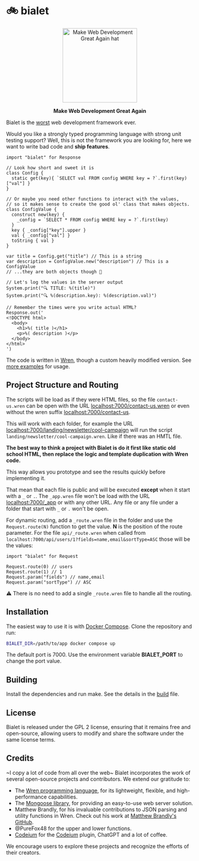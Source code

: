 # 🚲 bialet

<p align="center">
  <img src="https://github.com/bialet/bialet/assets/142173/af827692-0e0d-4805-a478-77d07bd62e18" alt="Make Web Development Great Again hat" width="200" />
</p>
<p align="center">
  <strong>Make Web Development Great Again</strong>
</p>


Bialet is the [worst](https://en.wikipedia.org/wiki/Worse_is_better) web
development framework ever.

Would you like a strongly typed programming language with strong unit testing support?
Well, this is not the framework you are looking for, here we want to write bad
code and **ship features**.

```wren
import "bialet" for Response

// Look how short and sweet it is
class Config {
  static get(key){ `SELECT val FROM config WHERE key = ?`.first(key)["val"] }
}

// Or maybe you need other functions to interact with the values,
// so it makes sense to create the good ol' class that makes objects.
class ConfigValue {
  construct new(key) {
    _config = `SELECT * FROM config WHERE key = ?`.first(key)
  }
  key { _config["key"].upper }
  val { _config["val"] }
  toString { val }
}

var title = Config.get("title") // This is a string
var description = ConfigValue.new("description") // This is a ConfigValue
// ...they are both objects though 🤔

// Let's log the values in the server output
System.print("🔍 TITLE: %(title)")
System.print("🔍 %(description.key): %(description.val)")

// Remember the times were you write actual HTML?
Response.out('
<!DOCTYPE html>
  <body>
    <h1>%( title )</h1>
    <p>%( description )</p>
  </body>
</html>
')
```

The code is written in [Wren](https://wren.io), though a custom heavily modified
version. See [more examples](examples/run.md) for usage.

## Project Structure and Routing

The scripts will be load as if they were HTML files, so the file `contact-us.wren` can be open with the URL [localhost:7000/contact-us.wren](http://localhost:7000/contact-us.wren) or even without the wren suffix [localhost:7000/contact-us](http://localhost:7000/contact-us).

This will work with each folder, for example the URL [localhost:7000/landing/newsletter/cool-campaign](http://localhost:7000/landing/newsletter/cool-campaign) will run the script `landing/newsletter/cool-campaign.wren`. Like if there was an HMTL file.

**The best way to think a project with Bialet is do it first like static old school HTML,
then replace the logic and template duplication with Wren code.**

This way allows you prototype and see the results quickly before implementing it.

That mean that each file is public and will be executed **except** when it start with a `_` or `.`. The `_app.wren` file won't be load with the URL [localhost:7000/_app](http://localhost:7000/_app) or with any other URL. Any file or any file under a folder that start with `_` or `.` won't be open.

For dynamic routing, add a `_route.wren` file in the folder and use the `Request.route(N)` function to get the value. **N** is the position of the route parameter. For the file `api/_route.wren` when called from `localhost:7000/api/users/1?fields=name,email&sortType=ASC` those will be the values:

```wren
import "bialet" for Request

Request.route(0) // users
Request.route(1) // 1
Request.param("fields") // name,email
Request.param("sortType") // ASC
```

⚠️ There is no need to add a single `_route.wren` file to handle all the routing.

## Installation

The easiest way to use it is with [Docker Compose](https://docs.docker.com/compose/).
Clone the repository and run:

```bash
BIALET_DIR=/path/to/app docker compose up
```

The default port is 7000. Use the environment variable **BIALET_PORT** to change the port value.

## Building

Install the dependencies and run make. See the details in the [build](BUILD.md) file.

## License

Bialet is released under the GPL 2 license, ensuring that it remains free and open-source, allowing users to modify and share the software under the same license terms.

## Credits

~I copy a lot of code from all over the web~
Bialet incorporates the work of several open-source projects and contributors. We extend our gratitude to:

- The [Wren programming language](https://wren.io), for its lightweight, flexible, and high-performance capabilities.
- The [Mongoose library](https://github.com/expressjs/mongoose), for providing an easy-to-use web server solution.
- Matthew Brandly, for his invaluable contributions to JSON parsing and utility functions in Wren. Check out his work at [Matthew Brandly's GitHub](https://github.com/brandly/wren-json).
- @PureFox48 for the upper and lower functions.
- [Codeium](https://github.com/codeium) for the [Codeium](https://codeium.com) plugin, ChatGPT and a lot of coffee.

We encourage users to explore these projects and recognize the efforts of their creators.
